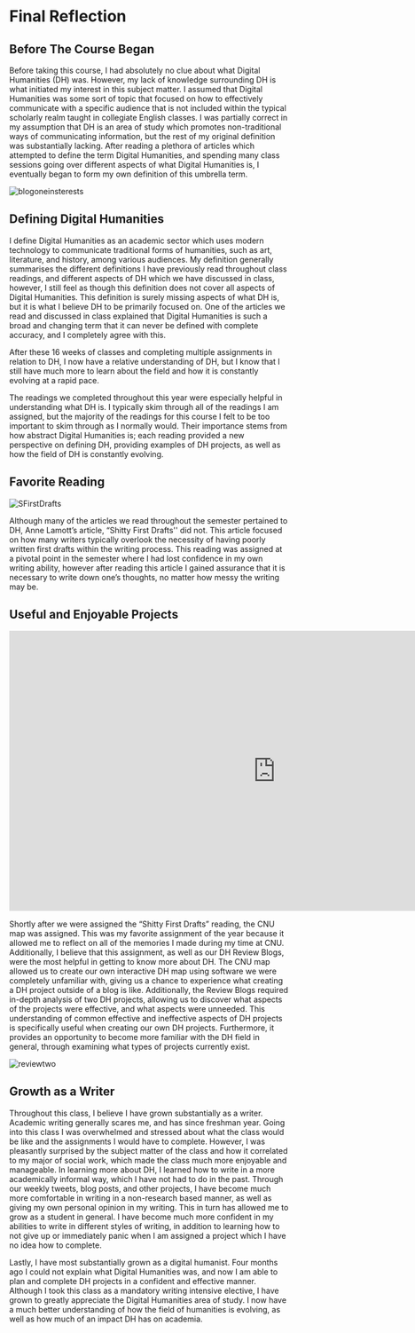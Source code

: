 # Final Reflection
## Before The Course Began

Before taking this course, I had absolutely no clue about what Digital Humanities (DH) was. However, my lack of knowledge surrounding DH is what initiated my interest in this subject matter. I assumed that Digital Humanities was some sort of topic that focused on how to effectively communicate with a specific audience that is not included within the typical scholarly realm taught in collegiate English classes. I was partially correct in my assumption that DH is an area of study which promotes non-traditional ways of communicating information, but the rest of my original definition was substantially lacking. After reading a plethora of articles which attempted to define the term Digital Humanities, and spending many class sessions going over different aspects of what Digital Humanities is, I eventually began to form my own definition of this umbrella term. 

![blogoneinsterests](https://dtasselli246.github.io/Dominic-Tasselli-CNU/images/interestsblog1.png)

## Defining Digital Humanities 

I define Digital Humanities as an academic sector which uses modern technology to communicate traditional forms of humanities, such as art, literature, and history, among various audiences. My definition generally summarises the different definitions I have previously read throughout class readings, and different aspects of DH which we have discussed in class, however, I still feel as though this definition does not cover all aspects of Digital Humanities. This definition is surely missing aspects of what DH is, but it is what I believe DH to be primarily focused on.  One of the articles we read and discussed in class explained that Digital Humanities is such a broad and changing term that it can never be defined with complete accuracy, and I completely agree with this. 

After these 16 weeks of classes and completing multiple assignments in relation to DH, I now have a relative understanding of DH, but I know that I still have much more to learn about the field and how it is constantly evolving at a rapid pace.

The readings we completed throughout this year were especially helpful in understanding what DH is. I typically skim through all of the readings I am assigned, but the majority of the readings for this course I felt to be too important to skim through as I normally would. Their importance stems from how abstract Digital Humanities is; each reading provided a new perspective on defining DH, providing examples of DH projects, as well as how the field of DH is constantly evolving.

## Favorite Reading

![SFirstDrafts](https://dtasselli246.github.io/Dominic-Tasselli-CNU/images/sdraft.png)

Although many of the articles we read throughout the semester pertained to DH, Anne Lamott’s article, “Shitty First Drafts'' did not. This article focused on how many writers typically overlook the necessity of having poorly written first drafts within the writing process. This reading was assigned at a pivotal point in the semester where I had lost confidence in my own writing ability, however after reading this article I gained assurance that it is necessary to write down one’s thoughts, no matter how messy the writing may be.

## Useful and Enjoyable Projects

<iframe width="960" height="505.2631578947368" data-original-width="2052" data-original-height="1080" src="https://www.thinglink.com/card/1496687483709030402" type="text/html" frameborder="0" webkitallowfullscreen mozallowfullscreen allowfullscreen scrolling="no"></iframe><script async src="//cdn.thinglink.me/jse/responsive.js"></script>

Shortly after we were assigned the “Shitty First Drafts” reading, the CNU map was assigned. This was my favorite assignment of the year because it allowed me to reflect on all of the memories I made during my time at CNU. Additionally, I believe that this assignment, as well as our DH Review Blogs, were the most helpful in getting to know more about DH. The CNU map allowed us to create our own interactive DH map using software we were completely unfamiliar with, giving us a chance to experience what creating a DH project outside of a blog is like. Additionally, the Review Blogs required in-depth analysis of two DH projects, allowing us to discover what aspects of the projects were effective, and what aspects were unneeded. This understanding of common effective and ineffective aspects of DH projects is specifically useful when creating our own DH projects. Furthermore, it provides an opportunity to become more familiar with the DH field in general, through examining what types of projects currently exist.

![reviewtwo](https://dtasselli246.github.io/Dominic-Tasselli-CNU/images/review2.png)

## Growth as a Writer
	
Throughout this class, I believe I have grown substantially as a writer. Academic writing generally scares me, and has since freshman year. Going into this class I was overwhelmed and stressed about what the class would be like and the assignments I would have to complete. However, I was pleasantly surprised by the subject matter of the class and how it correlated to my major of social work, which made the class much more enjoyable and manageable. In learning more about DH, I learned how to write in a more academically informal way, which I have not had to do in the past. Through our weekly tweets, blog posts, and other projects, I have become much more comfortable in writing in a non-research based manner, as well as giving my own personal opinion in my writing. This in turn has allowed me to grow as a student in general. I have become much more confident in my abilities to write in different styles of writing, in addition to learning how to not give up or immediately panic when I am assigned a project which I have no idea how to complete. 

Lastly, I have most substantially grown as a digital humanist. Four months ago I could not explain what Digital Humanities was, and now I am able to plan and complete DH projects in a confident and effective manner. Although I took this class as a mandatory writing intensive elective, I have grown to greatly appreciate the Digital Humanities area of study. I now have a much better understanding of how the field of humanities is evolving, as well as how much of an impact DH has on academia.
